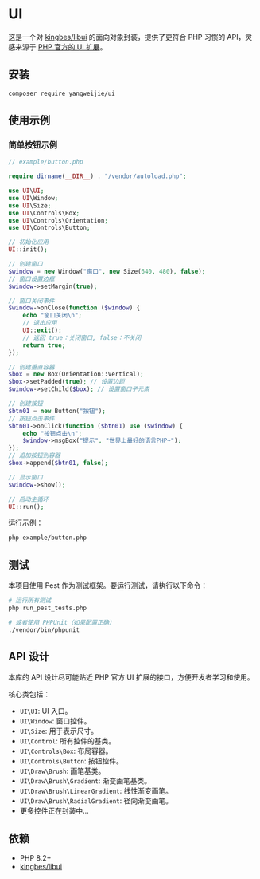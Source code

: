 # UI

这是一个对 [kingbes/libui](https://github.com/kingbes/php-libui) 的面向对象封装，提供了更符合 PHP 习惯的 API，灵感来源于 [PHP 官方的 UI 扩展](https://www.php.net/manual/zh/book.ui.php)。

## 安装

```bash
composer require yangweijie/ui
```

## 使用示例

### 简单按钮示例

```php
// example/button.php

require dirname(__DIR__) . "/vendor/autoload.php";

use UI\UI;
use UI\Window;
use UI\Size;
use UI\Controls\Box;
use UI\Controls\Orientation;
use UI\Controls\Button;

// 初始化应用
UI::init();

// 创建窗口
$window = new Window("窗口", new Size(640, 480), false);
// 窗口设置边框
$window->setMargin(true);

// 窗口关闭事件
$window->onClose(function ($window) {
    echo "窗口关闭\n";
    // 退出应用
    UI::exit();
    // 返回 true：关闭窗口, false：不关闭
    return true;
});

// 创建垂直容器
$box = new Box(Orientation::Vertical);
$box->setPadded(true); // 设置边距
$window->setChild($box); // 设置窗口子元素

// 创建按钮
$btn01 = new Button("按钮");
// 按钮点击事件
$btn01->onClick(function ($btn01) use ($window) {
    echo "按钮点击\n";
    $window->msgBox("提示", "世界上最好的语言PHP~");
});
// 追加按钮到容器
$box->append($btn01, false);

// 显示窗口
$window->show();

// 启动主循环
UI::run();
```

运行示例：

```bash
php example/button.php
```

## 测试

本项目使用 Pest 作为测试框架。要运行测试，请执行以下命令：

```bash
# 运行所有测试
php run_pest_tests.php

# 或者使用 PHPUnit（如果配置正确）
./vendor/bin/phpunit
```

## API 设计

本库的 API 设计尽可能贴近 PHP 官方 UI 扩展的接口，方便开发者学习和使用。

核心类包括：

- `UI\UI`: UI 入口。
- `UI\Window`: 窗口控件。
- `UI\Size`: 用于表示尺寸。
- `UI\Control`: 所有控件的基类。
- `UI\Controls\Box`: 布局容器。
- `UI\Controls\Button`: 按钮控件。
- `UI\Draw\Brush`: 画笔基类。
- `UI\Draw\Brush\Gradient`: 渐变画笔基类。
- `UI\Draw\Brush\LinearGradient`: 线性渐变画笔。
- `UI\Draw\Brush\RadialGradient`: 径向渐变画笔。
- 更多控件正在封装中...

## 依赖

- PHP 8.2+
- [kingbes/libui](https://github.com/kingbes/php-libui)